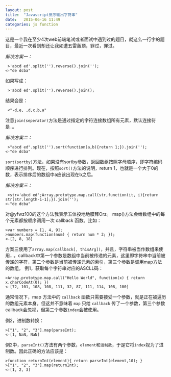 ```yaml
---
layout: post
title:  "Javascript反序输出字符串"
date:   2015-06-16 11:49
categories: js function
---
```


这是一个我在至少4次web前端笔试或者面试中遇到过的题目，就这么一行字的题目，最近一次看到却还让我如遭五雷轰顶，罪过，罪过。 

*解决方案一：*

<pre><code> >'abcd ed'.split('').reverse().join(''); 
<-"de dcba"
</code></pre>
如果写成：
<pre><code> >'abcd ed'.split('').reverse().join(); 
</code></pre>
结果会是：
<pre><code> <"-d,e, ,d,c,b,a"
</code></pre>

注意``join(seperator)``方法是通过指定的字符连接数组所有元素，默认连接符是``.``。

*解决方案二：*

<pre><code> >"abcd ed".split('').sort(function(a,b){return 1;}).join('');
<-"de dcba"
</code></pre>

``sort(sortby)``方法，如果没有sortby参数，返回数组按照字母顺序，即字符编码顺序进行排列。现在，按照``sort()``方法的说明，return 1，也就是一个大于0的数，表示排序后的数组中a应该出现在b之后。

*解决方案三：*

<pre><code> >str='abcd ed';Array.prototype.map.call(str,function(it, i){return str[str.length-i-1];}).join('');
<-"de dcba"
</code></pre>

对@yfwz100的这个方法我表示五体投地地膜拜Orz。
map()方法会给数组中的每个元素都按顺序调用一次 callback 函数。比如：

<pre><code>>var numbers = [1, 4, 9]; 
>numbers.map(function(num) { return num * 2; });
<-[2, 8, 18]
</code></pre>

方案三使用了``array.map(callback[, thisArg])``，并且，字符串被当作数组来使用...，callback中第一个参数是数组中当前被传递的元素，这里即字符串中当前被传递的字符，第二个参数是当前被传递元素的索引，第三个参数是调用map方法的数组。
例1，获取每个字符串对应的ASCLL码： 

<pre><code>>Array.prototype.map.call("Hello World", function(x) { return x.charCodeAt(0); }) 
<-[72, 101, 108, 108, 111, 32, 87, 111, 114, 108, 100]
</code></pre>

通常情况下，map 方法中的 ``callback`` 函数只需要接受一个参数，就是正在被遍历的数组元素本身。但这并不意味着 ``map`` 只给 ``callback`` 传了一个参数，第三个参数callback会忽视，但第二个参数``index``会被使用。

例2，进制数转换：

<pre><code>>["1", "2", "3"].map(parseInt);
<-[1, NaN, NaN]
</code></pre>

例2中，``parseInt()``方法有两个参数，``element``和``进制数``，于是它将``index``视为了进制数。因此正确的方法应该是：

<pre><code>>function returnInt(element){ return parseInt(element,10); }
>["1", "2", "3"].map(returnInt);
<-[1, 2, 3]
</code></pre>
